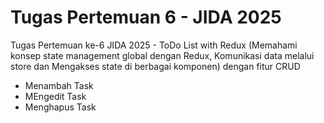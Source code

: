 # Tugas Pertemuan 6 - JIDA 2025

Tugas Pertemuan ke-6 JIDA 2025 - ToDo List with Redux 
(Memahami konsep state management global dengan Redux, Komunikasi data melalui store  dan Mengakses state di berbagai komponen)
dengan fitur CRUD
- Menambah Task
- MEngedit Task
- Menghapus Task
